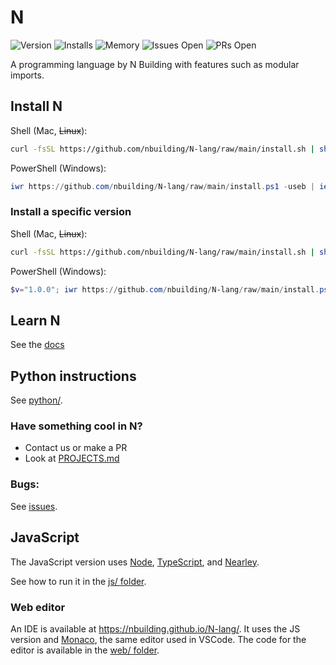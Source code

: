 # N
![Version](https://img.shields.io/github/v/release/nbuilding/N-Lang?color=Green&style=flat-square)
![Installs](https://img.shields.io/github/downloads/nbuilding/N-Lang/total?color=Green&label=Installs&style=flat-square)
![Memory](https://img.shields.io/github/languages/code-size/nbuilding/N-Lang?color=Green&label=Memory&style=flat-square)
![Issues Open](https://img.shields.io/github/issues/nbuilding/N-lang?color=Green&label=Issues&style=flat-square)
![PRs Open](https://img.shields.io/github/issues-pr/nbuilding/N-Lang?color=Green&label=PRs&style=flat-square)

A programming language by N Building with features such as modular imports.

## Install N

Shell (Mac, ~~Linux~~):

```sh
curl -fsSL https://github.com/nbuilding/N-lang/raw/main/install.sh | sh
```

PowerShell (Windows):

```ps1
iwr https://github.com/nbuilding/N-lang/raw/main/install.ps1 -useb | iex
```

### Install a specific version

Shell (Mac, ~~Linux~~):

```sh
curl -fsSL https://github.com/nbuilding/N-lang/raw/main/install.sh | sh -s v1.0.0
```

PowerShell (Windows):

```ps1
$v="1.0.0"; iwr https://github.com/nbuilding/N-lang/raw/main/install.ps1 -useb | iex
```

## Learn N
See the [docs](./docs/)

## Python instructions

See [python/](./python/).

### Have something cool in N?
- Contact us or make a PR
- Look at [PROJECTS.md](./PROJECTS.md)

### Bugs:

See [issues](https://github.com/nbuilding/N-lang/issues).

## JavaScript

The JavaScript version uses [Node](https://nodejs.org/),
[TypeScript](https://www.typescriptlang.org/), and
[Nearley](https://nearley.js.org/).

See how to run it in the [js/ folder](./js/).

### Web editor

An IDE is available at https://nbuilding.github.io/N-lang/. It uses the JS
version and [Monaco](https://microsoft.github.io/monaco-editor/), the same
editor used in VSCode. The code for the editor is available in the [web/
folder](./web/).
